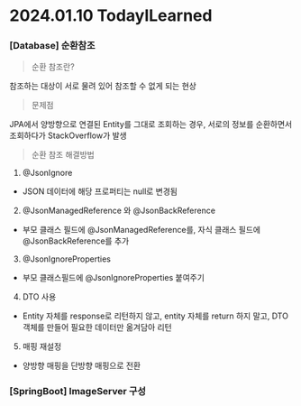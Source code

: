 # 2024.01.10 TodayILearned

### [Database] 순환참조

> 순환 참조란?

참조하는 대상이 서로 물려 있어 참조할 수 없게 되는 현상

> 문제점

JPA에서 양방향으로 연결된 Entity를 그대로 조회하는 경우, 서로의 정보를 순환하면서 조회하다가 StackOverflow가 발생

> 순환 참조 해결방법

1. @JsonIgnore 
- JSON 데이터에 해당 프로퍼티는 null로 변경됨

2. @JsonManagedReference 와 @JsonBackReference
- 부모 클래스 필드에 @JsonManagedReference를, 자식 클래스 필드에 @JsonBackReference를 추가

3. @JsonIgnoreProperties
- 부모 클래스필드에 @JsonIgnoreProperties 붙여주기

4. DTO 사용
- Entity 자체를 response로 리턴하지 않고, entity 자체를 return 하지 말고, DTO 객체를 만들어 필요한 데이터만 옮겨담아 리턴

5. 매핑 재설정
- 양방향 매핑을 단방향 매핑으로 전환

### [SpringBoot] ImageServer 구성
